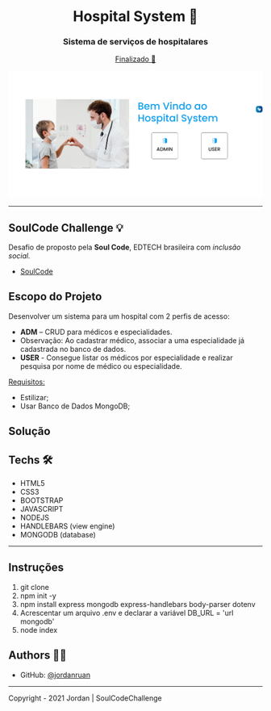 <h1 align="center">Hospital System 💊</h1>
<h3 align="center">Sistema de serviços de hospitalares</h3>

<p align="center"><a href="https://medcrudg7-soulcode.herokuapp.com/" > Finalizado 🚀</a><ADM>

![banner](https://github.com/jordanruan/medCRUD/blob/main/public/img/medcrud.png?raw=true) 

---

## SoulCode Challenge 💡

Desafio de proposto pela <strong>Soul Code</strong>, EDTECH brasileira com <i>inclusão social.</i>

- <a href="https://soulcodeacademy.org/">SoulCode</a>

## Escopo do Projeto

Desenvolver um sistema para um hospital com 2 perfis de acesso:

<ul>
<li><strong>ADM</strong> – CRUD para médicos e especialidades.</li>

<li>Observação: Ao cadastrar médico, associar a uma especialidade já cadastrada no banco de dados.</li>

<li><strong>USER</strong> - Consegue listar os médicos por especialidade e realizar pesquisa por nome de médico ou especialidade.</li>
</ul>

<u>Requisitos:</u>

<ul>

<li>Estilizar;</li>
<li>Usar Banco de Dados MongoDB;</li>

</ul>

## Solução

## Techs 🛠

- HTML5
- CSS3
- BOOTSTRAP
- JAVASCRIPT
- NODEJS
- HANDLEBARS (view engine)
- MONGODB (database)

---

## Instruções

<ol>
<li>git clone</li>
<li>npm init -y</li>
<li>npm install express mongodb express-handlebars body-parser dotenv</li>
<li>Acrescentar um arquivo .env e declarar a variável DB_URL = 'url mongodb'</li>
<li>node index</li>
</ol>

## Authors 👨‍💻

- GitHub: [@jordanruan](https://github.com/jordanruan)

---

Copyright - 2021 Jordan | SoulCodeChallenge
